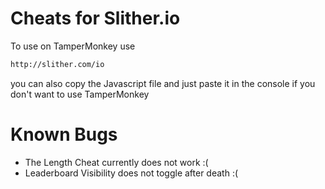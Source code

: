 # Cheats for Slither.io

To use on TamperMonkey use

```sh
http://slither.com/io
```

you can also copy the Javascript file and just paste it in the console if you don't want to use TamperMonkey
# Known Bugs

- The Length Cheat currently does not work :(
- Leaderboard Visibility does not toggle after death :(
